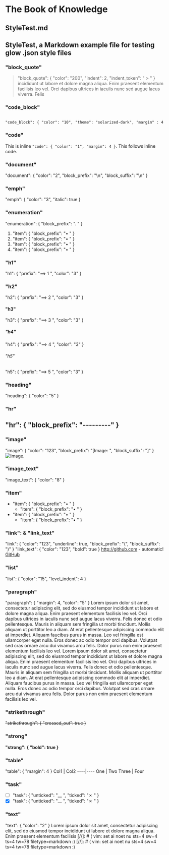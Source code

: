 # The Book of Knowledge

## StyleTest.md

## StyleTest, a Markdown example file for testing glow .json style files

### "block_quote"

  > "block_quote": { "color": "200", "indent": 2, "indent_token": " > " }
  incididunt ut labore et dolore magna aliqua. Enim praesent elementum
  facilisis leo vel. Orci dapibus ultrices in iaculis nunc sed augue lacus
  viverra. Felis

### "code_block"

``` html

"code_block": { "color": "10", "theme": "solarized-dark", "margin" : 4 }

```

### "code"

This is inline `"code": { "color": "1", "margin": 4 }`.  This follows inline
code.

### "document"

"document": { "color": "2", "block_prefix": "\n", "block_suffix": "\n" }

### "emph"

"emph": { "color": "3", "italic": true }

### "enumeration"

"enumeration": { "block_prefix": ". " }

1. "item": { "block_prefix": "• " }
  1. "item": { "block_prefix": "• " }
1. "item": { "block_prefix": "• " }
  1. "item": { "block_prefix": "• " }

### "h1"

"h1": { "prefix": "==> 1 ", "color": "3" }

### "h2"

"h2": { "prefix": "==> 2 ", "color": "3" }

#### "h3"

"h3": { "prefix": "==> 3 ", "color": "3" }

##### "h4"

"h4": { "prefix": "==> 4 ", "color": "3" }

###### "h5"

"h5": { "prefix": "==> 5 ", "color": "3" }

### "heading"

"heading": { "color": "5" }

### "hr"

"hr": { "block_prefix": "---------" }
---

### "image"

"image": { "color": "123", "block_prefix": "[Image: ", "block_suffix": "]" }
![Image](https://charm.sh/logo.png).

### "image_text"

"image_text": { "color": "8" }

### "item"

* "item": { "block_prefix": "• " }
  * "item": { "block_prefix": "• " }
* "item": { "block_prefix": "• " }
  * "item": { "block_prefix": "• " }

### "link": &   "link_text"

"link": { "color": "123", "underline": true, "block_prefix": "(", "block_suffix": ")" }
"link_text": { "color": "123", "bold": true }
http://github.com - automatic!
[GitHub](http://github.com)

### "list"

"list": { "color": "15",  "level_indent": 4 }

### "paragraph"

"paragraph": { "margin": 4, "color": "5" }
Lorem ipsum dolor sit amet, consectetur adipiscing elit, sed do eiusmod tempor
incididunt ut labore et dolore magna aliqua. Enim praesent elementum facilisis
leo vel. Orci dapibus ultrices in iaculis nunc sed augue lacus viverra. Felis
donec et odio pellentesque. Mauris in aliquam sem fringilla ut morbi
tincidunt. Mollis aliquam ut porttitor leo a diam. At erat pellentesque
adipiscing commodo elit at imperdiet. Aliquam faucibus purus in massa. Leo vel
fringilla est ullamcorper eget nulla. Eros donec ac odio tempor orci dapibus.
Volutpat sed cras ornare arcu dui vivamus arcu felis. Dolor purus non enim
praesent elementum facilisis leo vel.
Lorem ipsum dolor sit amet, consectetur adipiscing elit, sed do eiusmod tempor
incididunt ut labore et dolore magna aliqua. Enim praesent elementum facilisis
leo vel. Orci dapibus ultrices in iaculis nunc sed augue lacus viverra. Felis
donec et odio pellentesque. Mauris in aliquam sem fringilla ut morbi
tincidunt. Mollis aliquam ut porttitor leo a diam. At erat pellentesque
adipiscing commodo elit at imperdiet. Aliquam faucibus purus in massa. Leo vel
fringilla est ullamcorper eget nulla. Eros donec ac odio tempor orci dapibus.
Volutpat sed cras ornare arcu dui vivamus arcu felis. Dolor purus non enim
praesent elementum facilisis leo vel.

### "strikethrough"

~~"strikethrough": { "crossed_out": true }~~

### "strong"

**"strong": { "bold": true }**

### "table"

"table": { "margin": 4 }
Col1 | Col2
----|----
One | Two
Three | Four

### "task"

- [ ] "task": { "unticked": "__ ", "ticked": "✗  " }
- [x] "task": { "unticked": "__ ", "ticked": "✗  " }

### "text"

"text": { "color": "2" }
Lorem ipsum dolor sit amet, consectetur adipiscing elit, sed do eiusmod tempor
incididunt ut labore et dolore magna aliqua. Enim praesent elementum facilisis
[//]: # ( vim: set ai noet nu sts=4 sw=4 ts=4 tw=78 filetype=markdown :)
[//]: # ( vim: set ai noet nu sts=4 sw=4 ts=4 tw=78 filetype=markdown :)
